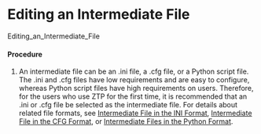 Editing an Intermediate File
============================

Editing_an_Intermediate_File

#### Procedure

1. An intermediate file can be an .ini file, a .cfg file, or a Python script file. The .ini and .cfg files have low requirements and are easy to configure, whereas Python script files have high requirements on users. Therefore, for the users who use ZTP for the first time, it is recommended that an .ini or .cfg file be selected as the intermediate file. For details about related file formats, see [Intermediate File in the INI Format](dc_ne_ztp_feature_0005.html), [Intermediate File in the CFG Format](dc_ne_ztp_feature_0011.html), or [Intermediate Files in the Python Format](dc_ne_ztp_feature_0006_1.html).
